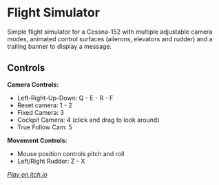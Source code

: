 # Flight Simulator
Simple flight simulator for a Cessna-152 with multiple adjustable camera modes, animated control surfaces (ailerons, elevators and rudder) and a trailing banner to display a message.  
## Controls
**Camera Controls:** 

  * Left-Right-Up-Down: Q - E - R - F 
  * Reset camera: 1 - 2 
  * Fixed Camera: 3  
  * Cockpit Camera: 4    (click and drag to look around)
  * True Follow Cam: 5

**Movement Controls:**

  * Mouse position controls pitch and roll
  * Left/Right Rudder: Z - X  

*[Play on itch.io](https://morejpeg.itch.io/flight-simulator)*
